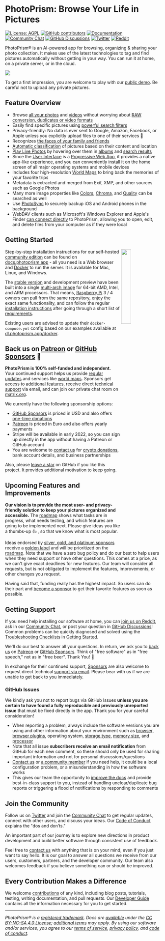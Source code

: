 PhotoPrism: Browse Your Life in Pictures
========================================

[![License: AGPL](https://img.shields.io/badge/license-AGPL-blue.svg)](https://docs.photoprism.app/license/agpl/)
[![GitHub contributors](https://img.shields.io/github/contributors/photoprism/photoprism.svg)](https://photoprism.app/team)
[![Documentation](https://img.shields.io/badge/read-the%20docs-4aa087.svg)](https://docs.photoprism.app/)
[![Community Chat](https://img.shields.io/badge/chat-on%20gitter-4aa087.svg)](https://link.photoprism.app/chat)
[![GitHub Discussions](https://img.shields.io/badge/ask-%20on%20github-4d6a91.svg)](https://link.photoprism.app/discussions)
[![Twitter](https://img.shields.io/badge/follow-@photoprism_app-00acee.svg)](https://link.photoprism.app/twitter)
[![Reddit](https://img.shields.io/badge/join-/r/photoprism-EC5800.svg)](https://link.photoprism.app/reddit)

PhotoPrism® is an AI-powered app for browsing, organizing & sharing your photo collection.
It makes use of the latest technologies to tag and find pictures automatically without getting in your way.
You can run it at home, on a private server, or in the cloud.

![](https://dl.photoprism.app/img/ui/desktop-1000px.jpg)

To get a first impression, you are welcome to play with our [public demo](https://try.photoprism.app/). Be careful not to upload any private pictures.

## Feature Overview ##

* Browse [all your photos](https://docs.photoprism.app/user-guide/organize/browse/) and [videos](https://try.photoprism.app/videos) without worrying about [RAW conversion, duplicates or video formats](https://docs.photoprism.app/user-guide/settings/library/)
* Easily find specific pictures using [powerful search filters](https://try.photoprism.app/browse?view=cards&q=flower%20color%3Ared)
* Privacy-friendly: No data is ever sent to Google, Amazon, Facebook, or Apple unless you explicitly upload files to one of their services 🔐
* Recognizes [the faces of your family and friends](https://try.photoprism.app/people)
* [Automatic classification](https://try.photoprism.app/labels) of pictures based on their content and location
* [Play Live Photos](https://try.photoprism.app/live) by hovering over them in [albums](https://try.photoprism.app/albums) and [search results](https://try.photoprism.app/browse?view=cards&q=type%3Alive)
* Since the [User Interface](https://try.photoprism.app/) is a [Progressive Web App](https://developer.mozilla.org/en-US/docs/Web/Progressive_web_apps),
  it provides a native app-like experience, and you can conveniently install it on the home screen of all major operating systems and mobile devices
* Includes four high-resolution [World Maps](https://try.photoprism.app/places) to bring back the memories of your favorite trips
* Metadata is extracted and merged from Exif, XMP, and other sources such as Google Photos
* Many more image properties like [Colors](https://try.photoprism.app/browse?view=cards&q=color:red), [Chroma](https://try.photoprism.app/browse?view=cards&q=mono%3Atrue), and [Quality](https://try.photoprism.app/review) can be searched as well
* Use [PhotoSync](https://link.photoprism.app/photosync) to securely backup iOS and Android phones in the background
* WebDAV clients such as Microsoft's Windows Explorer and Apple's Finder [can connect directly](https://docs.photoprism.app/user-guide/sync/webdav/) to PhotoPrism, allowing you to open, edit, and delete files from your computer as if they were local

## Getting Started ##
<img align="right" width="25%" src="https://photoprism.app/user/pages/01.home/03._screenshots/iphone-maps-hybrid-540px.png">

Step-by-step installation instructions for our self-hosted [community edition](https://photoprism.app/get) can be found 
on [docs.photoprism.app](https://docs.photoprism.app/getting-started/) -
all you need is a Web browser and [Docker](https://docs.docker.com/get-docker/) to run the server. 
It is available for Mac, Linux, and Windows.

The [stable version](https://docs.photoprism.app/release-notes/) and development 
preview have been built into a single [multi-arch image](https://link.photoprism.app/docker-hub) for 64-bit AMD, Intel,
and ARM processors. That means, [Raspberry Pi](https://docs.photoprism.app/getting-started/raspberry-pi/) 3 / 4 owners can pull 
from the same repository, enjoy the exact same functionality, and can follow the regular 
[installation instructions](https://docs.photoprism.app/getting-started/docker-compose/) 
after going through a short list of [requirements](https://docs.photoprism.app/getting-started/raspberry-pi/).

Existing users are advised to update their `docker-compose.yml` config based on our examples
available at [dl.photoprism.app/docker](https://dl.photoprism.app/docker/).

## Back us on [Patreon](https://link.photoprism.app/patreon) or [GitHub Sponsors](https://link.photoprism.app/sponsor) 💎 ##

**PhotoPrism is 100% self-funded and independent.** Your continued support helps us provide [regular updates](https://docs.photoprism.app/release-notes/)
and services like [world maps](https://try.photoprism.app/places).
Sponsors get access to [additional features](https://github.com/photoprism/photoprism/issues?q=label%3Asponsor-feature),
receive direct [technical support](https://photoprism.app/contact) via email, and can join our private chat room 
on [matrix.org](https://matrix.org/).

We currently have the following sponsorship options:

- [GitHub Sponsors](https://link.photoprism.app/sponsor) is priced in USD and also offers [one-time donations](https://link.photoprism.app/donate)
- [Patreon](https://link.photoprism.app/patreon) is priced in Euro and also offers yearly payments
- Stripe will be available in early 2022, so you can sign up directly in the app without having a Patreon or GitHub account
- You are welcome to [contact us](https://photoprism.app/contact) for [crypto donations](https://photoprism.app/crypto-donations), bank account details, and business partnerships

Also, please [leave a star](https://github.com/photoprism/photoprism/stargazers) on GitHub if you like this project.
It provides additional motivation to keep going.

## Upcoming Features and Improvements ##

**Our vision is to provide the most user- and privacy-friendly solution to keep your pictures organized and accessible.**
The [roadmap](https://link.photoprism.app/roadmap) shows what tasks are in progress, what needs testing, and which features are going to be implemented next.
Please give ideas you like a thumbs-up 👍  , so that we know what is most popular.

Ideas endorsed by [silver, gold, and platinum sponsors](https://link.photoprism.app/sponsors) receive a [golden label](https://github.com/photoprism/photoprism/issues?q=is%3Aissue+is%3Aopen+label%3Asponsor) and will be prioritized on the [roadmap](https://link.photoprism.app/roadmap).
Note that we have a zero bug policy and do our best to help users when they need support or have other questions.
This comes at a price, as we can't give exact deadlines for new features.
Our team will consider all requests, but is not obligated to implement the features, improvements, or other changes you request.

Having said that, funding really has the highest impact. So users can do their part and
[become a sponsor](https://docs.photoprism.app/funding/) to get their favorite features as soon as possible.

## Getting Support ##

If you need help installing our software at home, you can [join us on Reddit](https://link.photoprism.app/reddit), ask in our [Community Chat](https://link.photoprism.app/chat), or post your question in [GitHub Discussions](https://link.photoprism.app/discussions)! Common problems can be quickly diagnosed and solved using the [Troubleshooting Checklists](https://docs.photoprism.app/getting-started/troubleshooting/) in [Getting Started](https://docs.photoprism.app/getting-started/).

We'll do our best to answer all your questions. In return, we ask you to [back us](https://docs.photoprism.app/funding/) on [Patreon](https://link.photoprism.app/patreon) or [GitHub Sponsors](https://link.photoprism.app/sponsors).
Think of "free software" as in "free speech," not as in "free beer". Thank You! 💜

In exchange for their continued support, [Sponsors](https://docs.photoprism.app/funding/) are also welcome to request direct technical [support via email](mailto:sponsors@photoprism.app). Please bear with us if we are unable to get back to you immediately.

### GitHub Issues ###

We kindly ask you not to report bugs via GitHub Issues **unless you are certain to have found a fully reproducible and previously unreported issue** that must be fixed directly in the app. Thank you for your careful consideration!

- When reporting a problem, always include the software versions you are using and other information about your environment such as [browser, browser plugins](https://docs.photoprism.app/getting-started/troubleshooting/browsers/), operating system, [storage type](https://docs.photoprism.app/getting-started/troubleshooting/performance/#storage), [memory size](https://docs.photoprism.app/getting-started/troubleshooting/performance/#memory), and [processor](https://docs.photoprism.app/getting-started/troubleshooting/performance/#server-cpu)
- Note that all issue **subscribers receive an email notification** from GitHub for each new comment, so these should only be used for sharing important information and not for personal discussions/questions
- [Contact us](https://photoprism.app/contact) or [a community member](https://link.photoprism.app/discussions) if you need help, it could be a local configuration problem, or a misunderstanding in how the software works
- This gives our team the opportunity to [improve the docs](https://docs.photoprism.app/getting-started/troubleshooting/) and provide best-in-class support to you, instead of handling unclear/duplicate bug reports or triggering a flood of notifications by responding to comments

## Join the Community ##

Follow us on [Twitter](https://link.photoprism.app/twitter) and join the [Community Chat](https://link.photoprism.app/chat)
to get regular updates, connect with other users, and discuss your ideas.
Our [Code of Conduct](https://photoprism.app/code-of-conduct) explains the "dos and don’ts."

An important part of our journey is to explore new directions in product development and build better software through consistent use of feedback.

Feel free to [contact us](https://photoprism.app/contact) with anything that is on your mind, even if you just want to say hello. It is our goal to answer all questions we receive from our users, customers, partners, and the developer community. Our team also welcomes feedback if you believe something can or should be improved.

## Every Contribution Makes a Difference ##

We welcome [contributions](CONTRIBUTING.md) of any kind, including blog posts, tutorials, testing, writing documentation, and pull requests. Our [Developer Guide](https://docs.photoprism.app/developer-guide/) contains all the information necessary for you to get started.

----

*PhotoPrism® is a [registered trademark](https://photoprism.app/trademark). Docs are [available](https://link.photoprism.app/github-docs) under the [CC BY-NC-SA 4.0 License](https://creativecommons.org/licenses/by-nc-sa/4.0/); [additional terms](https://github.com/photoprism/photoprism/blob/develop/assets/README.md) may apply. By using our software and/or services, you agree to our [terms of service](https://photoprism.app/terms), [privacy policy](https://photoprism.app/privacy), and [code of conduct](https://photoprism.app/code-of-conduct).*

